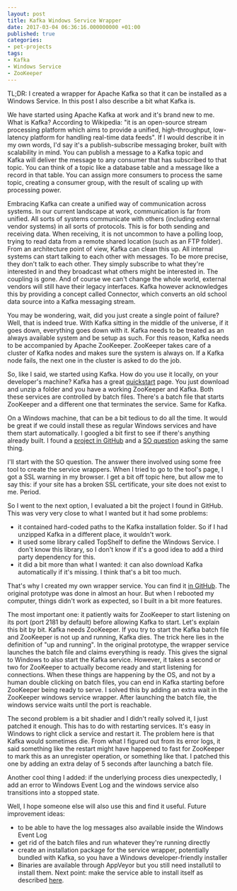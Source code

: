 ```yaml
---
layout: post
title: Kafka Windows Service Wrapper
date: 2017-03-04 06:36:16.000000000 +01:00
published: true
categories:
- pet-projects
tags:
- Kafka
- Windows Service
- ZooKeeper
---
```


TL;DR: I created a wrapper for Apache Kafka so that it can be installed as a Windows Service. In this post I also describe a bit what Kafka is.

<!--more-->

We have started using Apache Kafka at work and it's brand new to me. What is Kafka? According to Wikipedia: "it is an open-source stream processing platform which aims to provide a unified, high-throughput, low-latency platform for handling real-time data feeds". If I would describe it in my own words, I'd say it's a publish-subscribe messaging broker, built with scalability in mind. You can publish a message to a Kafka topic and Kafka will deliver the message to any consumer that has subscribed to that topic. You can think of a topic like a database table and a message like a record in that table. You can assign more consumers to process the same topic, creating a consumer group, with the result of scaling up with processing power.

Embracing Kafka can create a unified way of communication across systems. In our current landscape at work, communication is far from unified. All sorts of systems communicate with others (including external vendor systems) in all sorts of protocols. This is for both sending and receiving data. When receiving, it is not uncommon to have a polling loop, trying to read data from a remote shared location (such as an FTP folder). From an architecture point of view, Kafka can clean this up. All internal systems can start talking to each other with messages. To be more precise, they don't talk to each other. They simply subscribe to what they're interested in and they broadcast what others might be interested in. The coupling is gone. And of course we can't change the whole world, external vendors will still have their legacy interfaces. Kafka however acknowledges this by providing a concept called Connector, which converts an old school data source into a Kafka messaging stream.

You may be wondering, wait, did you just create a single point of failure? Well, that is indeed true. With Kafka sitting in the middle of the universe, if it goes down, everything goes down with it. Kafka needs to be treated as an always available system and be setup as such. For this reason, Kafka needs to be accompanied by Apache ZooKeeper. ZooKeeper takes care of a cluster of Kafka nodes and makes sure the system is always on. If a Kafka node fails, the next one in the cluster is asked to do the job.

So, like I said, we started using Kafka. How do you use it locally, on your developer's machine? Kafka has a great <a href="https://kafka.apache.org/quickstart" target="_blank">quickstart</a> page. You just download and unzip a folder and you have a working ZooKeeper and Kafka. Both these services are controlled by batch files. There's a batch file that starts ZooKeeper and a different one that terminates the service. Same for Kafka.

On a Windows machine, that can be a bit tedious to do all the time. It would be great if we could install these as regular Windows services and have them start automatically. I googled a bit first to see if there's anything already built. I found a <a href="https://github.com/lukemerrett/Kafka-Windows-Service" target="_blank">project in GitHub</a> and a <a href="http://stackoverflow.com/questions/36309844/install-kafka-as-windows-service" target="_blank">SO question</a> asking the same thing.

I'll start with the SO question. The answer there involved using some free tool to create the service wrappers. When I tried to go to the tool's page, I got a SSL warning in my browser. I get a bit off topic here, but allow me to say this: if your site has a broken SSL certificate, your site does not exist to me. Period.

So I went to the next option, I evaluated a bit the project I found in GitHub. This was very very close to what I wanted but it had some problems:
<ul>
<li>it contained hard-coded paths to the Kafka installation folder. So if I had unzipped Kafka in a different place, it wouldn't work.</li>
<li>it used some library called TopShelf to define the Windows Service. I don't know this library, so I don't know if it's a good idea to add a third party dependency for this.</li>
<li>it did a bit more than what I wanted: it can also download Kafka automatically if it's missing. I think that's a bit too much.</li>
</ul>

That's why I created my own wrapper service. You can find it <a href="https://github.com/ngeor/kafka-windows-service-wrapper" target="_blank">in GitHub</a>. The original prototype was done in almost an hour. But when I rebooted my computer, things didn't work as expected, so I built in a bit more features.

The most important one: it patiently waits for ZooKeeper to start listening on its port (port 2181 by default) before allowing Kafka to start. Let's explain this bit by bit. Kafka needs ZooKeeper. If you try to start the Kafka batch file and ZooKeeper is not up and running, Kafka dies. The trick here lies in the definition of "up and running". In the original prototype, the wrapper service launches the batch file and claims everything is ready. This gives the signal to Windows to also start the Kafka service. However, it takes a second or two for ZooKeeper to actually become ready and start listening for connections. When these things are happening by the OS, and not by a human double clicking on batch files, you can end in Kafka starting before ZooKeeper being ready to serve. I solved this by adding an extra wait in the ZooKeeper windows service wrapper. After launching the batch file, the windows service waits until the port is reachable.

The second problem is a bit shadier and I didn't really solved it, I just patched it enough. This has to do with restarting services. It's easy in Windows to right click a service and restart it. The problem here is that Kafka would sometimes die. From what I figured out from its error logs, it said something like the restart might have happened to fast for ZooKeeper to mark this as an unregister operation, or something like that. I patched this one by adding an extra delay of 5 seconds after launching a batch file.

Another cool thing I added: if the underlying process dies unexpectedly, I add an error to Windows Event Log and the windows service also transitions into a stopped state.

Well, I hope someone else will also use this and find it useful. Future improvement ideas:
<ul>
<li>to be able to have the log messages also available inside the Windows Event Log</li>
<li>get rid of the batch files and run whatever they're running directly</li>
<li>create an installation package for the service wrapper, potentially bundled with Kafka, so you have a Windows developer-friendly installer</li>
<li>Binaries are available through AppVeyor but you still need installutil to install them. Next point: make the service able to install itself as described <a href="http://stackoverflow.com/questions/1195478/how-to-make-a-net-windows-service-start-right-after-the-installation/1195621#1195621" target="_blank">here</a>.</li>
</ul>
